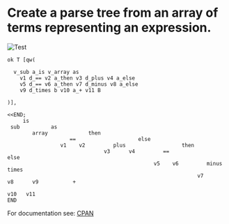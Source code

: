 # Create a parse tree from an array of terms representing an expression.

![Test](https://github.com/philiprbrenan/TreeTerm/workflows/Test/badge.svg)

```
ok T [qw(

  v_sub a_is v_array as
    v1 d_== v2 a_then v3 d_plus v4 a_else
    v5 d_== v6 a_then v7 d_minus v8 a_else
    v9 d_times b v10 a_+ v11 B

)],

<<END;
     is
 sub          as
        array             then
                    ==                    else
                 v1    v2         plus                  then
                               v3      v4         ==                     else
                                               v5    v6         minus            times
                                                             v7       v8      v9           +
                                                                                       v10   v11
END
```

For documentation see: [CPAN](https://metacpan.org/pod/Tree::Term)
